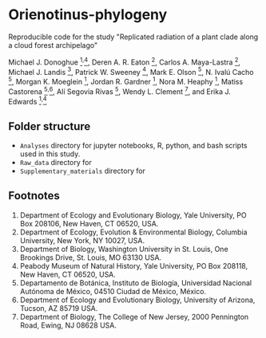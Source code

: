 # Orienotinus-phylogeny

Reproducible code for the study "Replicated radiation of a plant clade along a cloud forest archipelago"

Michael J. Donoghue [<sup id="1">1</sup>](#fn1)<sup>,</sup>[<sup id="4">4</sup>](#fn4), Deren A. R. Eaton [<sup id="2">2</sup>](#fn2), Carlos A. Maya-Lastra [<sup id="2">2</sup>](#fn2), Michael J. Landis [<sup id="3">3</sup>](#fn3), Patrick W. Sweeney [<sup id="4">4</sup>](#fn4), Mark E. Olson [<sup id="5">5</sup>](#fn5), N. Ivalú Cacho [<sup id="5">5</sup>](#fn5), Morgan K. Moeglein [<sup id="1">1</sup>](#fn1), Jordan R. Gardner [<sup id="1">1</sup>](#fn1), Nora M. Heaphy [<sup id="1">1</sup>](#fn1), Matiss Castorena [<sup id="5">5</sup>](#fn5)<sup>,</sup>[<sup id="6">6</sup>](#fn6), Alí Segovia Rivas [<sup id="5">5</sup>](#fn5), Wendy L. Clement [<sup id="7">7</sup>](#fn7), and Erika J. Edwards [<sup id="1">1</sup>](#fn1)<sup>,</sup>[<sup id="4">4</sup>](#fn4)



## Folder structure

- `Analyses` directory for jupyter notebooks, R, python, and bash scripts used in this study.
- `Raw_data` directory for 
- `Supplementary_materials` directory for 





## Footnotes
1. <span id="fn1"></span> Department of Ecology and Evolutionary Biology, Yale University, PO Box 208106, New Haven, CT 06520, USA.
2. <span id="fn2"></span> Department of Ecology, Evolution &amp; Environmental Biology, Columbia University, New York, NY 10027, USA. 
3. <span id="fn3"></span> Department of Biology, Washington University in St. Louis, One Brookings Drive, St. Louis, MO 63130 USA.
4. <span id="fn4"></span> Peabody Museum of Natural History, Yale University, PO Box 208118, New Haven, CT 06520, USA.
5. <span id="fn5"></span> Departamento de Botánica, Instituto de Biología, Universidad Nacional Autónoma de México, 04510 Ciudad de México, México. 
6. <span id="fn6"></span> Department of Ecology and Evolutionary Biology, University of Arizona, Tucson, AZ 85719 USA.
7. <span id="fn7"></span> Department of Biology, The College of New Jersey, 2000 Pennington Road, Ewing, NJ 08628 USA.



